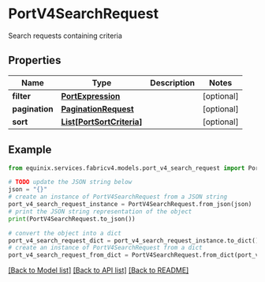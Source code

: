 # PortV4SearchRequest

Search requests containing criteria

## Properties

Name | Type | Description | Notes
------------ | ------------- | ------------- | -------------
**filter** | [**PortExpression**](PortExpression.md) |  | [optional] 
**pagination** | [**PaginationRequest**](PaginationRequest.md) |  | [optional] 
**sort** | [**List[PortSortCriteria]**](PortSortCriteria.md) |  | [optional] 

## Example

```python
from equinix.services.fabricv4.models.port_v4_search_request import PortV4SearchRequest

# TODO update the JSON string below
json = "{}"
# create an instance of PortV4SearchRequest from a JSON string
port_v4_search_request_instance = PortV4SearchRequest.from_json(json)
# print the JSON string representation of the object
print(PortV4SearchRequest.to_json())

# convert the object into a dict
port_v4_search_request_dict = port_v4_search_request_instance.to_dict()
# create an instance of PortV4SearchRequest from a dict
port_v4_search_request_from_dict = PortV4SearchRequest.from_dict(port_v4_search_request_dict)
```
[[Back to Model list]](../README.md#documentation-for-models) [[Back to API list]](../README.md#documentation-for-api-endpoints) [[Back to README]](../README.md)


